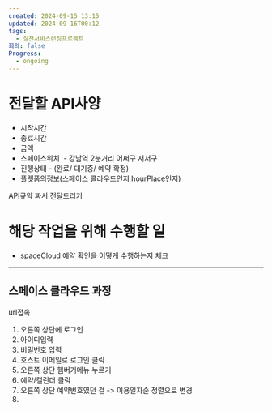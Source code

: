 ```yaml
---
created: 2024-09-15 13:15
updated: 2024-09-16T00:12
tags:
  - 실전서비스런칭프로젝트
회의: false
Progress:
  - ongoing
---
```

# 전달할 API사양
- 시작시간
- 종료시간
- 금액
- 스페이스위치  - 강남역 2분거리 어쩌구 저저구
- 진행상태 - (완료/ 대기중/ 예약 확정)
- 플랫폼의정보(스페이스 클라우드인지 hourPlace인지)

API규약 짜서 전달드리기


# 해당 작업을 위해 수행할 일
- spaceCloud 예약 확인을 어떻게 수행하는지 체크


---
## 스페이스 클라우드 과정
url접속
1. 오른쪽 상단에 로그인 
2. 아이디입력
3. 비밀번호 입력
4. 호스트 이메일로 로그인 클릭
5. 오른쪽 상단 햄버거메뉴 누르기
6. 예약/캘린더 클릭
7. 오른쪽 상단 예약번호였던 걸 -> 이용일자순 정렬으로 변경
8. 